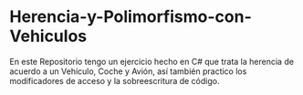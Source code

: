 # Herencia-y-Polimorfismo-con-Vehiculos
En este Repositorio tengo un ejercicio hecho en C# que trata la herencia de acuerdo a un Vehículo, Coche y Avión, así también practico los modificadores de acceso y la sobreescritura de código.

